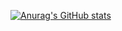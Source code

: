 [![Anurag's GitHub stats](https://github-readme-stats.vercel.app/api?username=JYChoi07&show_icons=true&theme=radical)](https://github.com/anuraghazra/github-readme-stats)